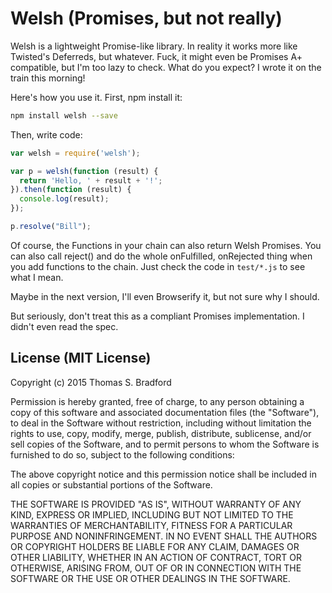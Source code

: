 # Welsh (Promises, but not really)

Welsh is a lightweight Promise-like library.  In reality it works more like Twisted's Deferreds, but whatever.  Fuck, it might even be Promises A+ compatible, but I'm too lazy to check.  What do you expect?  I wrote it on the train this morning!

Here's how you use it.  First, npm install it:

```bash
npm install welsh --save
```

Then, write code:

```javascript
var welsh = require('welsh');

var p = welsh(function (result) {
  return 'Hello, ' + result + '!';
}).then(function (result) {
  console.log(result);
});

p.resolve("Bill");
```

Of course, the Functions in your chain can also return Welsh Promises.  You can also call reject() and do the whole onFulfilled, onRejected thing when you add functions to the chain.  Just check the code in `test/*.js` to see what I mean.

Maybe in the next version, I'll even Browserify it, but not sure why I should.

But seriously, don't treat this as a compliant Promises implementation.  I didn't even read the spec.

## License (MIT License)
Copyright (c) 2015 Thomas S. Bradford

Permission is hereby granted, free of charge, to any person
obtaining a copy of this software and associated documentation
files (the "Software"), to deal in the Software without
restriction, including without limitation the rights to use,
copy, modify, merge, publish, distribute, sublicense, and/or
sell copies of the Software, and to permit persons to whom the
Software is furnished to do so, subject to the following
conditions:

The above copyright notice and this permission notice shall be
included in all copies or substantial portions of the Software.

THE SOFTWARE IS PROVIDED "AS IS", WITHOUT WARRANTY OF ANY KIND,
EXPRESS OR IMPLIED, INCLUDING BUT NOT LIMITED TO THE WARRANTIES
OF MERCHANTABILITY, FITNESS FOR A PARTICULAR PURPOSE AND
NONINFRINGEMENT. IN NO EVENT SHALL THE AUTHORS OR COPYRIGHT
HOLDERS BE LIABLE FOR ANY CLAIM, DAMAGES OR OTHER LIABILITY,
WHETHER IN AN ACTION OF CONTRACT, TORT OR OTHERWISE, ARISING
FROM, OUT OF OR IN CONNECTION WITH THE SOFTWARE OR THE USE OR
OTHER DEALINGS IN THE SOFTWARE.
